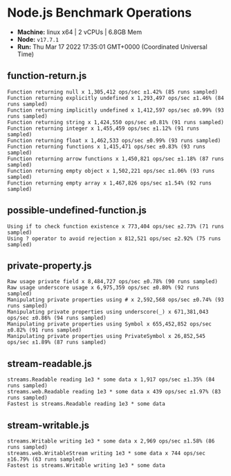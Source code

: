 # Node.js Benchmark Operations

* __Machine:__ linux x64 | 2 vCPUs | 6.8GB Mem
* __Node:__ `v17.7.1`
* __Run:__ Thu Mar 17 2022 17:35:01 GMT+0000 (Coordinated Universal Time)

## function-return.js
```
Function returning null x 1,305,412 ops/sec ±1.42% (85 runs sampled)
Function returning explicitly undefined x 1,293,497 ops/sec ±1.46% (84 runs sampled)
Function returning implicitly undefined x 1,412,597 ops/sec ±0.99% (93 runs sampled)
Function returning string x 1,424,550 ops/sec ±0.81% (91 runs sampled)
Function returning integer x 1,455,459 ops/sec ±1.12% (91 runs sampled)
Function returning float x 1,462,533 ops/sec ±0.99% (93 runs sampled)
Function returning functions x 1,415,471 ops/sec ±0.83% (93 runs sampled)
Function returning arrow functions x 1,450,821 ops/sec ±1.18% (87 runs sampled)
Function returning empty object x 1,502,221 ops/sec ±1.06% (93 runs sampled)
Function returning empty array x 1,467,826 ops/sec ±1.54% (92 runs sampled)
```
## possible-undefined-function.js
```
Using if to check function existence x 773,404 ops/sec ±2.73% (71 runs sampled)
Using ? operator to avoid rejection x 812,521 ops/sec ±2.92% (75 runs sampled)
```
## private-property.js
```
Raw usage private field x 8,484,727 ops/sec ±0.78% (90 runs sampled)
Raw usage underscore usage x 6,975,359 ops/sec ±0.80% (92 runs sampled)
Manipulating private properties using # x 2,592,568 ops/sec ±0.74% (93 runs sampled)
Manipulating private properties using underscore(_) x 671,381,043 ops/sec ±0.86% (94 runs sampled)
Manipulating private properties using Symbol x 655,452,852 ops/sec ±0.82% (91 runs sampled)
Manipulating private properties using PrivateSymbol x 26,852,545 ops/sec ±1.89% (87 runs sampled)
```
## stream-readable.js
```
streams.Readable reading 1e3 * some data x 1,917 ops/sec ±1.35% (84 runs sampled)
streams.web.Readable reading 1e3 * some data x 439 ops/sec ±1.97% (83 runs sampled)
Fastest is streams.Readable reading 1e3 * some data
```
## stream-writable.js
```
streams.Writable writing 1e3 * some data x 2,969 ops/sec ±1.58% (86 runs sampled)
streams.web.WritableStream writing 1e3 * some data x 744 ops/sec ±16.79% (63 runs sampled)
Fastest is streams.Writable writing 1e3 * some data
```
